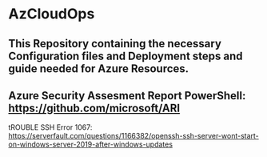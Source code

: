 # AzCloudOps
This Repository containing the necessary Configuration files and Deployment steps and guide needed for Azure  Resources.
-----------------------------------------------------------------------------------------------------------------
Azure Security Assesment Report PowerShell: https://github.com/microsoft/ARI
---------------------------------------------------------------------------------
tROUBLE SSH Error 1067: https://serverfault.com/questions/1166382/openssh-ssh-server-wont-start-on-windows-server-2019-after-windows-updates


